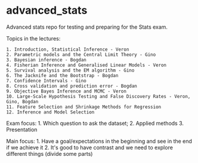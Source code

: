 # advanced_stats
Advanced stats repo for testing and preparing for the Stats exam. 

Topics in the lectures:

    1. Introduction, Statistical Inference - Veron
    2. Parametric models and the Central Limit Theory - Gino
    3. Bayesian inference - Bogdan
    4. Fisherian Inference and Generalised Linear Models - Veron
    5. Survival analysis and the EM algorithm - Gino
    6. The Jacknife and the Bootstrap - Bogdan
    7. Confidence Intervals - Gino
    8. Cross validation and prediction error - Bogdan
    9. Objective Bayes Inference and MCMC - Veron
    10. Large-Scale Hypothesis Testing and False Discovery Rates - Veron, Gino, Bogdan
    11. Feature Selection and Shrinkage Methods for Regression
    12. Inference and Model Selection

Exam focus:
    1. Which question to ask the dataset;
    2. Applied methods
    3. Presentation

Main focus: 
    1. Have a goal/expectations in the beginning and see in the end if we achieve it
    2. It's good to have contrast and we need to explore different things (divide some parts)